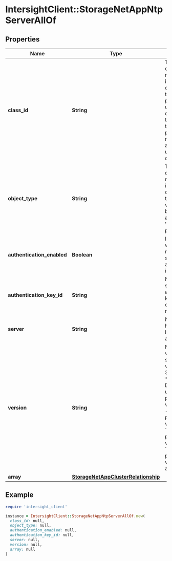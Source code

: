 # IntersightClient::StorageNetAppNtpServerAllOf

## Properties

| Name | Type | Description | Notes |
| ---- | ---- | ----------- | ----- |
| **class_id** | **String** | The fully-qualified name of the instantiated, concrete type. This property is used as a discriminator to identify the type of the payload when marshaling and unmarshaling data. | [default to &#39;storage.NetAppNtpServer&#39;] |
| **object_type** | **String** | The fully-qualified name of the instantiated, concrete type. The value should be the same as the &#39;ClassId&#39; property. | [default to &#39;storage.NetAppNtpServer&#39;] |
| **authentication_enabled** | **Boolean** | Indicates whether or not NTP symmetric authentication is enabled. | [optional][readonly] |
| **authentication_key_id** | **String** | NTP symmetric authentication key identifier or index number (ID). | [optional][readonly] |
| **server** | **String** | NTP server host name, IPv4, or IPv6 address. | [optional][readonly] |
| **version** | **String** | NTP protocol version for server. Valid versions are 3, 4, or auto. * &#x60;none&#x60; - Default unknown NTP protocol version. * &#x60;3&#x60; - NTP protocol version is 3. * &#x60;4&#x60; - NTP protocol version is 4. * &#x60;auto&#x60; - NTP protocol version is auto. | [optional][readonly][default to &#39;none&#39;] |
| **array** | [**StorageNetAppClusterRelationship**](StorageNetAppClusterRelationship.md) |  | [optional] |

## Example

```ruby
require 'intersight_client'

instance = IntersightClient::StorageNetAppNtpServerAllOf.new(
  class_id: null,
  object_type: null,
  authentication_enabled: null,
  authentication_key_id: null,
  server: null,
  version: null,
  array: null
)
```

